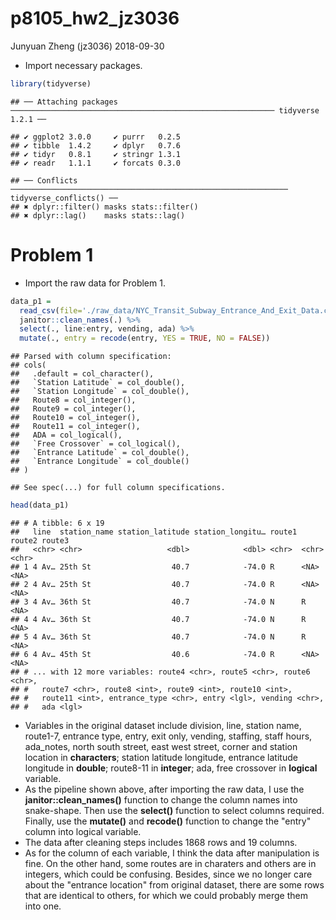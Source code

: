 p8105\_hw2\_jz3036
================
Junyuan Zheng (jz3036)
2018-09-30

-   Import necessary packages.

``` r
library(tidyverse)
```

    ## ── Attaching packages ─────────────────────────────────────────────────────────── tidyverse 1.2.1 ──

    ## ✔ ggplot2 3.0.0     ✔ purrr   0.2.5
    ## ✔ tibble  1.4.2     ✔ dplyr   0.7.6
    ## ✔ tidyr   0.8.1     ✔ stringr 1.3.1
    ## ✔ readr   1.1.1     ✔ forcats 0.3.0

    ## ── Conflicts ────────────────────────────────────────────────────────────── tidyverse_conflicts() ──
    ## ✖ dplyr::filter() masks stats::filter()
    ## ✖ dplyr::lag()    masks stats::lag()

Problem 1
=========

-   Import the raw data for Problem 1.

``` r
data_p1 = 
  read_csv(file='./raw_data/NYC_Transit_Subway_Entrance_And_Exit_Data.csv') %>%
  janitor::clean_names(.) %>%
  select(., line:entry, vending, ada) %>%
  mutate(., entry = recode(entry, YES = TRUE, NO = FALSE))
```

    ## Parsed with column specification:
    ## cols(
    ##   .default = col_character(),
    ##   `Station Latitude` = col_double(),
    ##   `Station Longitude` = col_double(),
    ##   Route8 = col_integer(),
    ##   Route9 = col_integer(),
    ##   Route10 = col_integer(),
    ##   Route11 = col_integer(),
    ##   ADA = col_logical(),
    ##   `Free Crossover` = col_logical(),
    ##   `Entrance Latitude` = col_double(),
    ##   `Entrance Longitude` = col_double()
    ## )

    ## See spec(...) for full column specifications.

``` r
head(data_p1)
```

    ## # A tibble: 6 x 19
    ##   line  station_name station_latitude station_longitu… route1 route2 route3
    ##   <chr> <chr>                   <dbl>            <dbl> <chr>  <chr>  <chr> 
    ## 1 4 Av… 25th St                  40.7            -74.0 R      <NA>   <NA>  
    ## 2 4 Av… 25th St                  40.7            -74.0 R      <NA>   <NA>  
    ## 3 4 Av… 36th St                  40.7            -74.0 N      R      <NA>  
    ## 4 4 Av… 36th St                  40.7            -74.0 N      R      <NA>  
    ## 5 4 Av… 36th St                  40.7            -74.0 N      R      <NA>  
    ## 6 4 Av… 45th St                  40.6            -74.0 R      <NA>   <NA>  
    ## # ... with 12 more variables: route4 <chr>, route5 <chr>, route6 <chr>,
    ## #   route7 <chr>, route8 <int>, route9 <int>, route10 <int>,
    ## #   route11 <int>, entrance_type <chr>, entry <lgl>, vending <chr>,
    ## #   ada <lgl>

-   Variables in the original dataset include division, line, station name, route1-7, entrance type, entry, exit only, vending, staffing, staff hours, ada\_notes, north south street, east west street, corner and station location in **characters**; station latitude longitude, entrance latitude longitude in **double**; route8-11 in **integer**; ada, free crossover in **logical** variable.
-   As the pipeline shown above, after importing the raw data, I use the **janitor::clean\_names()** function to change the column names into snake-shape. Then use the **select()** function to select columns required. Finally, use the **mutate()** and **recode()** function to change the "entry" column into logical variable.
-   The data after cleaning steps includes 1868 rows and 19 columns.
-   As for the column of each variable, I think the data after manipulation is fine. On the other hand, some routes are in charaters and others are in integers, which could be confusing. Besides, since we no longer care about the "entrance location" from original dataset, there are some rows that are identical to others, for which we could probably merge them into one.
